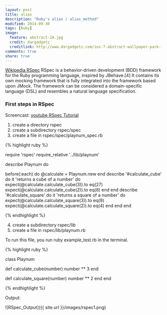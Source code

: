 ```yaml
---
layout: post
title: alias
description: "Ruby's alias / alias_method"
modified: 2014-09-30
tags: [Ruby]
image:
  feature: abstract-10.jpg
  credit: dargadgetz
  creditlink: http://www.dargadgetz.com/ios-7-abstract-wallpaper-pack-for-iphone-5-and-ipod-touch-retina/
comments: true
share: true  
---
```


[Wikipedia RSpec](http://en.wikipedia.org/wiki/RSpec) RSpec is a behavior-driven
development (BDD) framework for the Ruby programming language, inspired by
JBehave.[4] It contains its own mocking framework that is fully integrated into
the framework based upon JMock. The framework can be considered a
domain-specific language (DSL) and resembles a natural language specification.


### First steps in RSpec
Screencast: [youtube RSpec Tutorial](https://www.youtube.com/watch?v=cGB7TyqzX3s) 

1. create a directory rspec
2. create a subdirectory rspec/spec
3. create a file in rspec/spec/playnum_spec.rb

{% highlight ruby %}

require 'rspec'
require_relative '../lib/playnum'

describe Playnum do
  
  before(:each) do
    @calculate = Playnum.new
  end
  describe '#calculate_cube' do
    it 'returns a cube of a number' do
      expect(@calculate.calculate_cube(3)).to eq(27)
      expect(@calculate.calculate_cube(2)).to eq(8)
    end
  end
  describe '#calculate_square' do
    it 'returns a square of a number' do
      expect(@calculate.calculate_square(3)).to eq(9)
      expect(@calculate.calculate_square(2)).to eq(4)
    end
  end
end

{% endhighlight %}

4. create a subdirectory rspec/lib
5. create a file in rspec/lib/playnum.rb

To run this file, you run ruby example_test.rb in the terminal.

{% highlight ruby %}

class Playnum

  def calculate_cube(number)
    number ** 3
  end

  def calculate_square(number)
    number ** 2
  end
end

{% endhighlight %}


Output:

![RSpec_Output]({{ site.url }}/images/rspec1.png)
